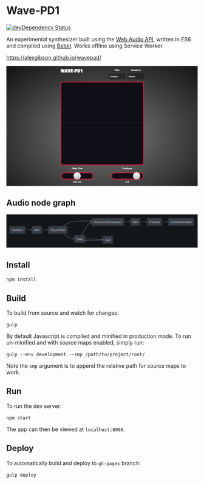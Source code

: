 Wave-PD1
========

[![devDependency Status](https://david-dm.org/alexgibson/wavepad/dev-status.svg)](https://david-dm.org/alexgibson/wavepad/#info=devDependencies)

An experimental synthesizer built using the [Web Audio API](http://www.w3.org/TR/webaudio/), written in ES6 and compiled using [Babel](https://babeljs.io/). Works offline using Service Worker.

https://alexgibson.github.io/wavepad/

![](src/images/screenshot.png?raw=true)

Audio node graph
----------------

![](src/images/wavapad-audio-graph.png?raw=true)

Install
-------

```
npm install
```

Build
-----

To build from source and watch for changes:

```
gulp
```

By default Javascript is compiled and minified in production mode. To run un-minified and with source maps enabled, simply run:

```
gulp --env development --smp /path/to/project/root/
```

Note the `smp` argument is to append the relative path for source maps to work.

Run
---

To run the dev server:

```
npm start
```

The app can then be viewed at `localhost:8000`.

Deploy
------

To automatically build and deploy to `gh-pages` branch:

```
gulp deploy
```
